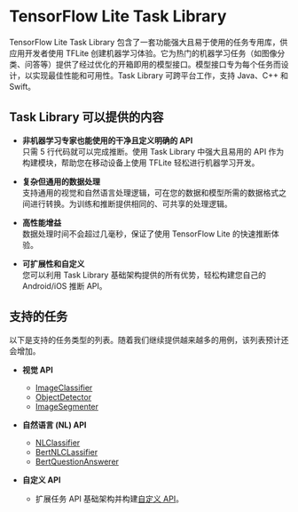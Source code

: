 # TensorFlow Lite Task Library

TensorFlow Lite Task Library 包含了一套功能强大且易于使用的任务专用库，供应用开发者使用 TFLite 创建机器学习体验。它为热门的机器学习任务（如图像分类、问答等）提供了经过优化的开箱即用的模型接口。模型接口专为每个任务而设计，以实现最佳性能和可用性。Task Library 可跨平台工作，支持 Java、C++ 和 Swift。

## Task Library 可以提供的内容

- **非机器学习专家也能使用的干净且定义明确的 API** <br>只需 5 行代码就可以完成推断。使用 Task Library 中强大且易用的 API 作为构建模块，帮助您在移动设备上使用 TFLite 轻松进行机器学习开发。

- **复杂但通用的数据处理** <br>支持通用的视觉和自然语言处理逻辑，可在您的数据和模型所需的数据格式之间进行转换。为训练和推断提供相同的、可共享的处理逻辑。

- **高性能增益** <br>数据处理时间不会超过几毫秒，保证了使用 TensorFlow Lite 的快速推断体验。

- **可扩展性和自定义** <br>您可以利用 Task Library 基础架构提供的所有优势，轻松构建您自己的 Android/iOS 推断 API。

## 支持的任务

以下是支持的任务类型的列表。随着我们继续提供越来越多的用例，该列表预计还会增加。

- **视觉 API**

    - [ImageClassifier](image_classifier.md)
    - [ObjectDetector](object_detector.md)
    - [ImageSegmenter](image_segmenter.md)

- **自然语言 (NL) API**

    - [NLClassifier](nl_classifier.md)
    - [BertNLCLassifier](bert_nl_classifier.md)
    - [BertQuestionAnswerer](bert_question_answerer.md)

- **自定义 API**

    - 扩展任务 API 基础架构并构建[自定义 API](customized_task_api.md)。
